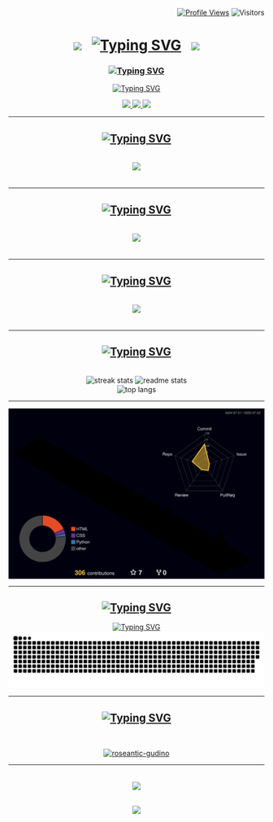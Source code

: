 



<!--
**Roseantic-Gudino/Roseantic-Gudino** is a ✨ _special_ ✨ repository because its `README.md` (this file) appears on your GitHub profile.


Here are some ideas to get you started:

- 🔭 I’m currently working on ...
- 🌱 I’m currently learning ...
- 👯 I’m looking to collaborate on ...
- 🤔 I’m looking for help with ...
- 💬 Ask me about ...
- 📫 How to reach me: ...
- 😄 Pronouns: ...
- ⚡ Fun fact: ...

-->





<div align="right">

<a href="https://komarev.com/ghpvc/?username=Roseantic-Gudino&color=blueviolet"><img src="https://komarev.com/ghpvc/?username=Roseantic-Gudino&color=blueviolet" alt="Profile Views" /></a>   ![Visitors](https://visitor-badge.laobi.icu/badge?page_id=Roseantic-Gudino.Roseantic-Gudino)

<!--
<img align="right" src="https://visitor-badge.laobi.icu/badge?page_id=Roseantic-Gudino.Roseantic-Gudino" />
--->
</div>
<h1 align="center">
<img src="https://user-images.githubusercontent.com/74038190/213844263-a8897a51-32f4-4b3b-b5c2-e1528b89f6f3.png" width="50px" /> &nbsp; 
<a href="https://git.io/typing-svg"><img src="https://readme-typing-svg.herokuapp.com?font=Merienda&size=27&duration=750&pause=1000&color=8D53F7&center=true&vCenter=true&multiline=true&width=550&lines=I%E2%80%99m+Roseantic%2C+and+I%E2%80%99m+glad+you%E2%80%99re+here%F0%9F%8C%B9" alt="Typing SVG" /></a>  &nbsp; 
<img src="https://user-images.githubusercontent.com/74038190/213844263-a8897a51-32f4-4b3b-b5c2-e1528b89f6f3.png" width="50px" />
</h1>

<h3 align="center" >
<!--
<a href="https://git.io/typing-svg"><img src="https://readme-typing-svg.herokuapp.com?font=Felipa&size=24&duration=1000&pause=100&color=BDC1F7&center=true&vCenter=true&multiline=true&repeat=false&width=800&height=70&lines=%F0%9F%A7%A0+Curious+mind+from+Bangalore+%F0%9F%8C%86%2C+exploring+the+world+of+software+engineering+%F0%9F%92%BB%2C+;fueled+by+innovation+%F0%9F%92%A1+and+a+love+for+learning+%F0%9F%93%9A%F0%9F%94%8D" alt="Typing SVG" /></a>
  --
<a href="https://git.io/typing-svg"><img src="https://readme-typing-svg.herokuapp.com?font=Rancho&size=25&duration=1&pause=1000&color=DBCDF7&center=true&vCenter=true&multiline=true&width=900&height=45&lines=%F0%9F%A7%A0+Curious+mind+from+Bangalore+%F0%9F%8C%86+exploring+software+engineering+%F0%9F%9A%80+with+a+passion+for+learning+%F0%9F%93%9A" alt="Typing SVG" /></a>
-->

<a href="https://git.io/typing-svg"><img src="https://readme-typing-svg.herokuapp.com?font=Rancho&size=25&duration=1&pause=1000&color=DBCDF7&center=true&vCenter=true&multiline=true&width=850&height=45&lines=%F0%9F%91%A9%F0%9F%8F%BD%E2%80%8D%F0%9F%92%BBCurious+mind+from+Bangalore%E2%9C%88%EF%B8%8Fexploring+software+engineering%F0%9F%9A%80with+a+passion+for+learning%F0%9F%93%9A" alt="Typing SVG" /></a>
</h3>


<div align="center">
  
<a href="https://git.io/typing-svg"><img src="https://readme-typing-svg.herokuapp.com?font=Libre+Caslon+Display&size=22&duration=1&pause=100&color=F7F7F7&center=true&vCenter=true&multiline=true&repeat=false&width=1000&height=150&lines=%F0%9F%8C%B1+I%E2%80%99m+passionate+about+problem-solving+and+learning+new+technologies+...;%F0%9F%A4%94+I+enjoy+tackling+real-world+challenges+with+an+analytical+and+data-driven+approach+...;%F0%9F%92%AC+I+love+badminton+%F0%9F%8F%B8%2C+traveling+%E2%9C%88%EF%B8%8F%2C+and+exploring+my+creativity+through+art+and+calligraphy+%F0%9F%8E%A8...;%E2%9A%A1+Fun+fact%3A+%E2%80%9CHello%2C+World!%E2%80%9D+has+been+saying+hi+since+1972...;%F0%9F%93%AB+How+to+reach+me%3A+..." alt="Typing SVG" /></a>


</a>
  
</div>



<!--

<div align="center" style="font-family: 'Brush Script MT', cursive;">
  🌱 I’m passionate about problem-solving and learning new technologies ...<br><br>
  🤔 I enjoy tackling real-world challenges with an analytical and data-driven approach ...<br><br>
  💬 I love badminton 🏸, traveling ✈️, and exploring my creativity through art and calligraphy 🎨.<br><br>
  ⚡ Fun fact: The “Hello, World!” program has been a tradition since 1972 ...<br><br>
  📫 How to reach me: ...
</div>


<div align="center">
🌱 Curious by nature, techie by choice <br>
I love solving problems and learning new tools.
Always up for a challenge that makes me think.
<br><br>
  🤔 Data-driven, detail-focused <br>
I enjoy real-world puzzles and analytical thinking.
Turning insights into impact is my thing.
<br><br>
  🎨 Creative soul <br>
I unwind with art, calligraphy, and design.
Creativity keeps my mind fresh and inspired.
<br><br>
  🏸 ✈️ Life beyond the screen <br>
Badminton energizes me.
Travel broadens my view.
<br><br>
  ⚡ Fun fact: <br>
“Hello, World!” has been saying hi since 1972.
A tiny line that launched countless tech journeys.
<br><br>
  📫 How to reach me: ...
 </div>

<!--
<div>
  🌱 I’m passionate about problem-solving and learning new technologies ...
  
  🤔 I enjoy tackling real-world challenges with an analytical and data-driven approach ...
  
  💬 I love badminton 🏸, traveling ✈️, and exploring my creativity through art and calligraphy 🎨.
  
  ⚡ Fun fact: The “Hello, World!” program has been a tradition since 1972 ...
  
  📫 How to reach me: ...
</div>
 

<div align="center" style="font-family: 'Brush Script MT', cursive;">
  🌱 I’m passionate about problem-solving and learning new technologies ...<br><br>
  🤔 I enjoy tackling real-world challenges with an analytical and data-driven approach ...<br><br>
  💬 I love badminton 🏸, traveling ✈️, and exploring my creativity through art and calligraphy 🎨.<br><br>
  ⚡ Fun fact: The “Hello, World!” program has been a tradition since 1972 ...<br><br>
  📫 How to reach me: ...
</div>
-->



<div align="center"> 
  <a href="mailto:roseanticgudino27@gmail.com">
    <img src="https://img.shields.io/badge/Gmail-%23FF0000?style=for-the-badge&logo=gmail&logoColor=yellow" />
  </a>
  <a href="https://www.linkedin.com/in/roseantic-gudino-506285229" target="_blank">
    <img src="https://img.shields.io/badge/LinkedIn-blue?style=for-the-badge&logo=linkedin&logoColor=white" />
  </a> 
  <a href="https://linktr.ee/roseantic">
    <img src="https://img.shields.io/badge/Linktree-lightgreen?style=for-the-badge&logo=linktree&logoColor=black" />
  </a>

  
</div>

 <hr/>
<!--
<h2 align="center">⚒️ Languages-Frameworks-Tools ⚒️</h2>
<br/>
<div align="center">
    <img src="https://skillicons.dev/icons?i=python,c,html,css,vscode,django,angular,mysql,sqlite,opencv,javascript,typescript,github,git,pycharm,java,cpp,linux,windows,powershell&perline=10" />
</div>
-
<br/>
-->


<h2 align="center"><a href="https://git.io/typing-svg"><img src="https://readme-typing-svg.herokuapp.com?font=Ribeye+Marrow&size=26&duration=1&pause=1000&color=F7F7F7&center=true&vCenter=true&height=40&lines=%F0%9F%96%A5%EF%B8%8F+Languages+%26+Databases+%F0%9F%96%A5%EF%B8%8F" alt="Typing SVG" /></a></h2>

<br/>
<div align="center">
    <img src="https://skillicons.dev/icons?i=python,c,mysql,sqlite,html,javascript,typescript,java,cpp,css&perline=5" />
</div>
<br/>
<hr/>


<h2 align="center"><a href="https://git.io/typing-svg"><img src="https://readme-typing-svg.herokuapp.com?font=Ribeye+Marrow&size=26&duration=1&pause=1000&color=F7F7F7&center=true&vCenter=true&height=40&lines=%F0%9F%9A%80+Frameworks+%F0%9F%9A%80" alt="Typing SVG" /></a></h2>
<br/>
<div align="center">
    <img src="https://skillicons.dev/icons?i=django,angular,bootstrap&perline=4" />
</div>
<br/>
<hr/>

<h2 align="center"><a href="https://git.io/typing-svg"><img src="https://readme-typing-svg.herokuapp.com?font=Ribeye+Marrow&size=26&duration=1&pause=1000&color=F7F7F7&center=true&vCenter=true&height=40&lines=%F0%9F%9B%A0+Tools+%26+Environment+%F0%9F%9B%A0" alt="Typing SVG" /></a></h2>
<br/>
<div align="center">
    <img src="https://skillicons.dev/icons?i=vscode,opencv,github,git,pycharm,visualstudio,linux,windows,powershell,jquery&perline=5" />
</div>
<br/>
<hr/>




<h2 align="center"><a href="https://git.io/typing-svg"><img src="https://readme-typing-svg.herokuapp.com?font=Ribeye+Marrow&size=26&duration=1&pause=1000&color=F7F7F7&center=true&vCenter=true&height=40&lines=%F0%9F%8C%A0+Github+Stats+%F0%9F%8C%A0" alt="Typing SVG" /></a></h2>
<br> 
<div align="center">
<!--  <img width=390 src="https://github-readme-streak-stats-salesp07.vercel.app/?user=Roseantic-Gudino&count_private=true&theme=midnight-purple&border_radius=10" alt="streak stats"/>
  <img width=390 src="https://github-readme-stats-salesp07.vercel.app/api?username=Roseantic-Gudino&count_private=true&show_icons=true&theme=midnight-purple&rank_icon=github&border_radius=10&include_all_commits=true" alt="readme stats" /> --
  <img src="https://github-readme-streak-stats-salesp07.vercel.app/?user=Roseantic-Gudino&count_private=true&theme=midnight-purple&border_radius=10" alt="streak stats" width="390" height="195px"/>
  <img src="https://github-readme-stats-salesp07.vercel.app/api?username=Roseantic-Gudino&count_private=true&show_icons=true&theme=midnight-purple&rank_icon=github&border_radius=10&include_all_commits=true" alt="readme stats"  width="370"  /> </br>
  <img width="300" align="center" src="https://github-readme-stats-salesp07.vercel.app/api/top-langs/?username=Roseantic-Gudino&langs_count=10&layout=compact&theme=midnight-purple&border_radius=10&size_weight=0.5&count_weight=0.5" height="195px" alt="top langs"  /> 
-->
  <img src="https://github-readme-streak-stats-salesp07.vercel.app/?user=Roseantic-Gudino&count_private=true&theme=midnight-purple&border_radius=10&exclude_days=Sun%2CSat" alt="streak stats" width="390" />
  <img src="https://github-readme-stats-salesp07.vercel.app/api?username=Roseantic-Gudino&count_private=true&show_icons=true&theme=midnight-purple&rank_icon=github&border_radius=10&include_all_commits=true" alt="readme stats"  width="370"  /> </br>
  <img width="300" align="center" src="https://github-readme-stats-salesp07.vercel.app/api/top-langs/?username=Roseantic-Gudino&langs_count=10&layout=compact&theme=midnight-purple&border_radius=10&size_weight=0.5&count_weight=0.5" alt="top langs" /> 
  
</a>
</div>
<hr/>




<!-- <h2 align="center">🌠 Github Stats 🌠</h2>   -->

<div align="center">
<img src="./profile-3d-contrib/profile-night-rainbow.svg" width="600" align="center" alt="3D GitHub Contribution Graph" />
</div>

<!--
<div align="center">
  <img src="https://github-readme-streak-stats.herokuapp.com/?user=Roseantic-Gudino&count_private=true&theme=midnight-purple&border_radius=10" alt="streak stats" width="390" />
  <img src="https://github-readme-stats.vercel.app/api?username=Roseantic-Gudino&count_private=true&show_icons=true&theme=midnight-purple&rank_icon=github&border_radius=10&include_all_commits=true" alt="readme stats"  width="390" /> </br>
  <img src="https://github-readme-stats.vercel.app/api/top-langs/?username=Roseantic-Gudino&langs_count=8&layout=compact&theme=midnight-purple&border_radius=10&size_weight=0.5&count_weight=0.5" alt="top langs" width="390" /> </br>
</div>


<h2>🐍 My Contributions 🐍</h2>


-->


<hr/>
<div align="center">
  
  <h2><a href="https://git.io/typing-svg"><img src="https://readme-typing-svg.herokuapp.com?font=Ribeye+Marrow&size=26&duration=1&pause=1000&color=F7F7F7&center=true&vCenter=true&height=40&lines=%F0%9F%90%8D+Git+Snake+Chronicles+%F0%9F%90%8D" alt="Typing SVG" /></a></h2>

<a href="https://git.io/typing-svg"><img src="https://readme-typing-svg.herokuapp.com?font=Sacramento&size=23&duration=1&pause=1000&color=1CFF2B&center=true&vCenter=true&width=440&height=32&lines=A+visual+tale+of+my+daily+coding+adventures%2C+told+by+a+snake..." alt="Typing SVG" /></a>
  ![snake gif](https://github.com/Roseantic-Gudino/Roseantic-Gudino/blob/output/github-snake-dark.svg)
  
<!-- <img alt="snake eating my contributions" src="https://raw.githubusercontent.com/Roseantic-Gudino/Roseantic-Gudino/output/github-contribution-grid-snake.svg" /> -->

</div>

<hr/> 
<!-- TROPHIES          -->

<h2 align="center"><a href="https://git.io/typing-svg"><img src="https://readme-typing-svg.herokuapp.com?font=Ribeye+Marrow&size=26&duration=1&pause=1000&color=F7F7F7&center=true&vCenter=true&height=40&lines=%F0%9F%8F%86+My+Trophies+%F0%9F%8F%86" alt="Typing SVG" /></a></h2>
<br>
<div align="center">

<p> 
<a href="https://github.com/ryo-ma/github-profile-trophy">
  <img src="https://github-profile-trophy.vercel.app/?username=roseantic-gudino&theme=darkhub&column=4&margin-w=15&margin-h=15" alt="roseantic-gudino" />
</a> 




</p>


<hr/>

<br/>

<div align="center">
<img width=500 align="center" src="https://user-images.githubusercontent.com/74038190/225813708-98b745f2-7d22-48cf-9150-083f1b00d6c9.gif"/>
</div>

<br/>

<p align="center">
<a href="https://GitHub.com/Roseantic-Gudino/"><img src="http://ForTheBadge.com/images/badges/built-with-love.svg" " /></a>

</p>

<!--
https://github.com/user-attachments/assets/53a33886-e4ee-45a7-ba38-210454a060c0
-->



<!--
[![Harlok's WakaTime stats](https://github-readme-stats.vercel.app/api/wakatime?username=Roseantic-Gudino)](https://github.com/Roseantic-Gudino/github-readme-stats)

 ![](./profile-3d-contrib/profile-night-rainbow.svg)
 <!--- https://github.com/Akshata-Gunapache/Akshata-Gunapache/blob/main/profile-3d-contrib/profile-night-rainbow.svg





## 🌐 Connect with Me 🍬
[![Behance](https://img.shields.io/badge/Behance-1769ff?logo=behance&logoColor=white)](https://behance.net/technologyhell) [![Discord](https://img.shields.io/badge/Discord-%237289DA.svg?logo=discord&logoColor=white)](https://discord.gg/6ME9TDt) [![Facebook](https://img.shields.io/badge/Facebook-%231877F2.svg?logo=Facebook&logoColor=white)](https://facebook.com/technologyhell) [![Instagram](https://img.shields.io/badge/Instagram-%23E4405F.svg?logo=Instagram&logoColor=white)](https://instagram.com/technologyhell) [![LinkedIn](https://img.shields.io/badge/LinkedIn-%230077B5.svg?logo=linkedin&logoColor=white)](https://linkedin.com/in/nitishsinghslg) [![Twitch](https://img.shields.io/badge/Twitch-%239146FF.svg?logo=Twitch&logoColor=white)](https://twitch.tv/technologyhell) [![X](https://img.shields.io/badge/X-black.svg?logo=X&logoColor=white)](https://x.com/technologyhell) [![YouTube](https://img.shields.io/badge/YouTube-%23FF0000.svg?logo=YouTube&logoColor=white)](https://youtube.com/@technologyhell) 

</div>


-->

<!--
<p align="center">
  <img src="https://github-readme-activity-graph.vercel.app/graph?username=Roseantic-Gudino&theme=react-dark&bg_color=1a1b27&hide_border=true" alt="GitHub Activity Graph"/>
</p>

-->
